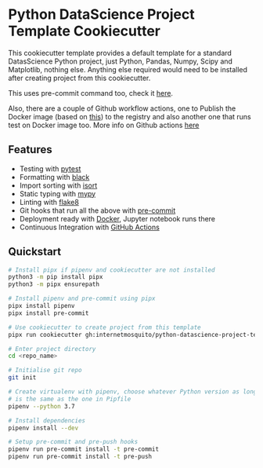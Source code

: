 # Python DataScience Project Template Cookiecutter

This cookiecutter template provides a default template for a standard DatasScience Python project, just Python, 
Pandas, Numpy, Scipy and Matplotlib, nothing else. Anything else required would need to be installed after creating
project from this cookiecutter.

This uses pre-commit command too, check it [here](https://pre-commit.com/). 

Also, there are a couple of Github workflow actions, one to Publish the Docker image (based on [this](https://github.com/whoan/docker-build-with-cache-action)) to the registry and also another one that runs test on Docker image too. More info on Github actions [here](https://docs.github.com/en/free-pro-team@latest/actions/learn-github-actions/finding-and-customizing-actions)

## Features
- Testing with [pytest](https://docs.pytest.org/en/latest/)
- Formatting with [black](https://github.com/psf/black)
- Import sorting with [isort](https://github.com/timothycrosley/isort)
- Static typing with [mypy](http://mypy-lang.org/)
- Linting with [flake8](http://flake8.pycqa.org/en/latest/)
- Git hooks that run all the above with [pre-commit](https://pre-commit.com/)
- Deployment ready with [Docker](https://docker.com/), Jupyter notebook runs there
- Continuous Integration with [GitHub Actions](https://github.com/features/actions)

## Quickstart
```sh
# Install pipx if pipenv and cookiecutter are not installed
python3 -m pip install pipx
python3 -m pipx ensurepath

# Install pipenv and pre-commit using pipx
pipx install pipenv
pipx install pre-commit

# Use cookiecutter to create project from this template
pipx run cookiecutter gh:internetmosquito/python-datascience-project-template-cookiecutter

# Enter project directory
cd <repo_name>

# Initialise git repo
git init

# Create virtualenv with pipenv, choose whatever Python version as long as it matches the one in Pipfile, OR you can skip this altogether if your default version 
# is the same as the one in Pipfile 
pipenv --python 3.7 

# Install dependencies
pipenv install --dev

# Setup pre-commit and pre-push hooks
pipenv run pre-commit install -t pre-commit
pipenv run pre-commit install -t pre-push
```
